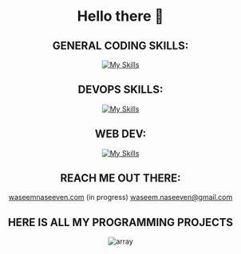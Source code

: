 <div align="center">

# Hello there 👋

## GENERAL CODING SKILLS:

[![My Skills](https://skillicons.dev/icons?i=bash,c,py,rust)](https://skillicons.dev)

## DEVOPS SKILLS:

[![My Skills](https://skillicons.dev/icons?i=aws,docker,kubernetes,postgres,ansible,terraform,gitlab)](https://skillicons.dev)

## WEB DEV:

[![My Skills](https://skillicons.dev/icons?i=vite,react,bootstrap,nodejs,nestjs,prisma)](https://skillicons.dev)

## REACH ME OUT THERE: 

[waseemnaseeven.com](https://waseemnaseeven.com) (in progress) 
waseem.naseeven@gmail.com

## HERE IS ALL MY PROGRAMMING PROJECTS 

![array](https://media.tenor.com/L5Hp9bolcaAAAAAi/habbo-habbohotel.gif)

</div>
